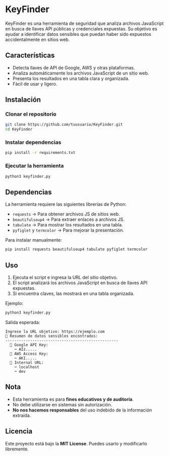 # KeyFinder

KeyFinder es una herramienta de seguridad que analiza archivos JavaScript en busca de llaves API públicas y credenciales expuestas. Su objetivo es ayudar a identificar datos sensibles que puedan haber sido expuestos accidentalmente en sitios web.

## Características
- Detecta llaves de API de Google, AWS y otras plataformas.
- Analiza automáticamente los archivos JavaScript de un sitio web.
- Presenta los resultados en una tabla clara y organizada.
- Fácil de usar y ligero.

## Instalación

### Clonar el repositorio
```bash
git clone https://github.com/tuusuario/KeyFinder.git
cd KeyFinder
```

### Instalar dependencias
```bash
pip install -r requirements.txt
```

### Ejecutar la herramienta
```bash
python3 keyfinder.py
```

## Dependencias
La herramienta requiere las siguientes librerías de Python:
- `requests` → Para obtener archivos JS de sitios web.
- `beautifulsoup4` → Para extraer enlaces a archivos JS.
- `tabulate` → Para mostrar los resultados en una tabla.
- `pyfiglet` y `termcolor` → Para mejorar la presentación.

Para instalar manualmente:
```bash
pip install requests beautifulsoup4 tabulate pyfiglet termcolor
```

## Uso
1. Ejecuta el script e ingresa la URL del sitio objetivo.
2. El script analizará los archivos JavaScript en busca de llaves API expuestas.
3. Si encuentra claves, las mostrará en una tabla organizada.

Ejemplo:
```bash
python3 keyfinder.py
```
Salida esperada:
```
Ingrese la URL objetivo: https://ejemplo.com
💛 Resumen de datos sensibles encontrados:
--------------------------------------------------
  📌 Google API Key:
    ➞ AIz.....
  📌 AWS Access Key:
    ➞ AKI.....
  📌 Internal URL:
    ➞ localhost
    ➞ dev

```

## Nota
- Esta herramienta es para **fines educativos y de auditoría**.
- No debe utilizarse en sistemas sin autorización.
- **No nos hacemos responsables** del uso indebido de la información extraída.

## Licencia
Este proyecto está bajo la **MIT License**. Puedes usarlo y modificarlo libremente.

